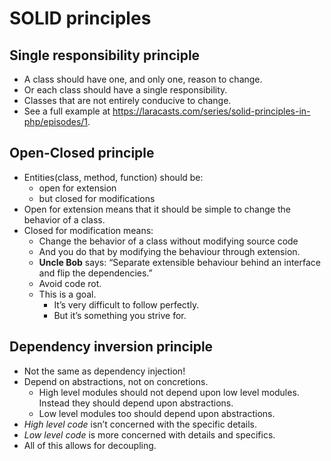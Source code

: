 # SOLID principles

## Single responsibility principle

* A class should have one, and only one, reason to change.
* Or each class should have a single responsibility.
* Classes that are not entirely conducive to change.
* See a full example at https://laracasts.com/series/solid-principles-in-php/episodes/1.

## Open-Closed principle

* Entities(class, method, function) should be:
    * open for extension
    * but closed for modifications
* Open for extension means that it should be simple to change the behavior of a class.
* Closed for modification means:
    * Change the behavior of a class without modifying source code
    * And you do that by modifying the behaviour through extension.
    * **Uncle Bob** says: “Separate extensible behaviour behind an interface and flip the dependencies.”
    * Avoid code rot.
    * This is a goal.
        * It’s very difficult to follow perfectly.
        * But it’s something you strive for.

## Dependency inversion principle

* Not the same as dependency injection!
* Depend on abstractions, not on concretions.
    * High level modules should not depend upon low level modules. Instead they should depend upon abstractions.
    * Low level modules too should depend upon abstractions.
* *High level code* isn’t concerned with the specific details.
* *Low level code* is more concerned with details and specifics.
* All of this allows for decoupling.
